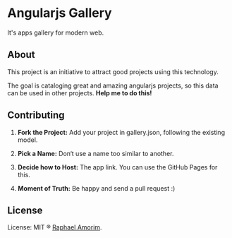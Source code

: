 # Angularjs Gallery

It's apps gallery for modern web.

## About

This project is an initiative to attract good projects using this technology.

The goal is cataloging great and amazing angularjs projects, so this data can be used in other projects. **Help me to do this!**

## Contributing

1. **Fork the Project:** Add your project in gallery.json, following the existing model.

2. **Pick a Name:** Don‘t use a name too similar to another.

3. **Decide how to Host:** The app link. You can use the GitHub Pages for this.

4. **Moment of Truth:** Be happy and send a pull request :)

## License 

License: MIT ® [Raphael Amorim](http://github.com/raphamorim).

